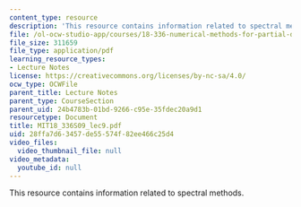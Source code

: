 ```yaml
---
content_type: resource
description: 'This resource contains information related to spectral methods. '
file: /ol-ocw-studio-app/courses/18-336-numerical-methods-for-partial-differential-equations-spring-2009/28ffa7d63457de55574f82ee466c25d4_MIT18_336S09_lec9.pdf
file_size: 311659
file_type: application/pdf
learning_resource_types:
- Lecture Notes
license: https://creativecommons.org/licenses/by-nc-sa/4.0/
ocw_type: OCWFile
parent_title: Lecture Notes
parent_type: CourseSection
parent_uid: 24b4783b-01bd-9266-c95e-35fdec20a9d1
resourcetype: Document
title: MIT18_336S09_lec9.pdf
uid: 28ffa7d6-3457-de55-574f-82ee466c25d4
video_files:
  video_thumbnail_file: null
video_metadata:
  youtube_id: null
---
```

This resource contains information related to spectral methods. 